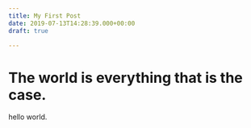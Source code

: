 ```yaml
---
title: My First Post
date: 2019-07-13T14:28:39.000+00:00
draft: true

---
```

# The world is everything that is the case.

hello world.
